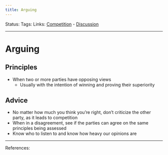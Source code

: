 ```yaml
---
title: Arguing
---
```

Status:
Tags:
Links: [Competition](out/competition.md) - [Discussion](out/discussion.md)
___
# Arguing
## Principles
- When two or more parties have opposing views
	- Usually with the intention of winning and proving their superiority
## Advice
- No matter how much you think you’re right, don’t criticize the other party, as it leads to competition
- When in a disagreement, see if the parties can agree on the same principles being assessed
- Know who to listen to and know how heavy our opinions are
___
References: